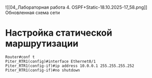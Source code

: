 ![[04_Лабораторная работа 4. OSPF+Static-18.10.2025-17_58.png]]
Обновленная схема сети
# Настройка статической маршрутизации
```
Router#conf t
Piter_RTR1(config)#interface Ethernet0/1
Piter_RTR1(config-if)#ip address 10.0.0.1 255.255.255.252
Piter_RTR1(config-if)#no shutdown


```